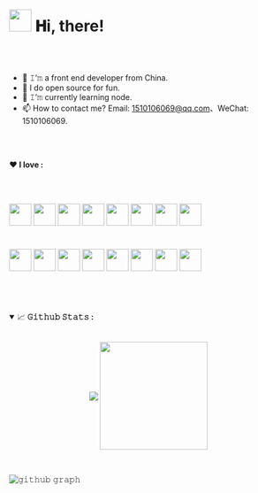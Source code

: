 <h1 align="left">
  <img src="GIF/Hi.gif" width="40px" />
  𝐇i, there!
</h1>

<br/>
<br/>

- 🔭 𝙸’𝚖 a front end developer from China.
- 🌱 I do open source for fun.
- 👯 𝙸’𝚖 currently learning node.
- 📫 How to contact me? Email: 1510106069@qq.com、WeChat: 1510106069.

<br/>
<br/>

**❤️ <strong>I love : </strong>**  

<br/>
<br/>

<code><img height="40" width="40" src="https://skillicons.dev/icons?i=html"></code>
<code><img height="40" width="40" src="https://skillicons.dev/icons?i=css"></code>
<code><img height="40" width="40" src="https://skillicons.dev/icons?i=sass"></code>
<code><img height="40" width="40" src="https://skillicons.dev/icons?i=js"></code>
<code><img height="40" width="40" src="https://skillicons.dev/icons?i=ts"></code>
<code><img height="40" width="40" src="https://skillicons.dev/icons?i=nodejs"></code>
<code><img height="40" width="40" src="https://skillicons.dev/icons?i=react"></code>
<code><img height="40" width="40" src="https://skillicons.dev/icons?i=vue"></code>

#

<code><img height="40" width="40" src="https://skillicons.dev/icons?i=cpp"></code>
<code><img height="40" width="40" src="https://skillicons.dev/icons?i=electron"></code>
<code><img height="40" width="40" src="https://skillicons.dev/icons?i=jest"></code>
<code><img height="40" width="40" src="https://skillicons.dev/icons?i=nestjs"></code>
<code><img height="40" width="40" src="https://skillicons.dev/icons?i=nextjs"></code>
<code><img height="40" width="40" src="https://skillicons.dev/icons?i=nginx"></code>
<code><img height="40" width="40" src="https://skillicons.dev/icons?i=webpack"></code>
<code><img height="40" width="40" src="https://skillicons.dev/icons?i=vite"></code>

<br/>

#

<details open="">
<summary>
  <g-emoji class="g-emoji" alias="chart_with_upwards_trend" fallback-src="https://github.githubassets.com/images/icons/emoji/unicode/1f4c8.png">📈</g-emoji>
  <strong>𝙶𝚒𝚝𝚑𝚞𝚋 𝚂𝚝𝚊𝚝𝚜 : </strong>
</summary>
<br/>

<p align="center">
    <img align="center" src="https://github-readme-stats.vercel.app/api?username=OweQian&show_icons=true&hide_border=true&title_color=94b4a4&amp&icon_color=FFFFFF&amp&text_color=FFFFFF&amp&bg_color=000000&count_private=true&include_all_commits=true"/>
    <img align="center" height="195px" src="https://github-readme-stats.vercel.app/api/top-langs/?username=OweQian&text_color=FFFFFF&bg_color=000000&title_color=94b4a4&langs_count=15&layout=compact&hide_border=true" />
</p>
</details>
<br/>

![𝚐𝚒𝚝𝚑𝚞𝚋 𝚐𝚛𝚊𝚙𝚑](https://github-readme-activity-graph.cyclic.app/graph?username=OweQian&theme=react-dark&hide_border=true&area=true)
